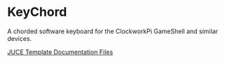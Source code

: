 # KeyChord
A chorded software keyboard for the ClockworkPi GameShell and similar devices.

[JUCE Template Documentation Files](docs/Main.md)

